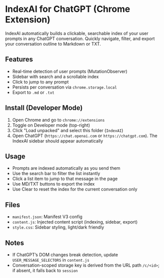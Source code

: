 # IndexAI for ChatGPT (Chrome Extension)

IndexAI automatically builds a clickable, searchable index of your user prompts in any ChatGPT conversation. Quickly navigate, filter, and export your conversation outline to Markdown or TXT.

## Features
- Real-time detection of user prompts (MutationObserver)
- Sidebar with search and a scrollable index
- Click to jump to any prompt
- Persists per conversation via `chrome.storage.local`
- Export to `.md` or `.txt`

## Install (Developer Mode)
1. Open Chrome and go to `chrome://extensions`
2. Toggle on Developer mode (top-right)
3. Click "Load unpacked" and select this folder (`IndexAI`)
4. Open ChatGPT (`https://chat.openai.com` or `https://chatgpt.com`). The IndexAI sidebar should appear automatically

## Usage
- Prompts are indexed automatically as you send them
- Use the search bar to filter the list instantly
- Click a list item to jump to that message in the page
- Use MD/TXT buttons to export the index
- Use Clear to reset the index for the current conversation only

## Files
- `manifest.json`: Manifest V3 config
- `content.js`: Injected content script (indexing, sidebar, export)
- `style.css`: Sidebar styling, light/dark friendly

## Notes
- If ChatGPT’s DOM changes break detection, update `USER_MESSAGE_SELECTORS` in `content.js`
- Conversation-scoped storage key is derived from the URL path `/c/<id>`; if absent, it falls back to `session`
